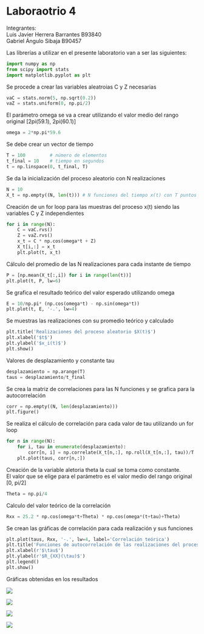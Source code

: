 # Laboraotrio 4

Integrantes:\
Luis Javier Herrera Barrantes B93840\
Gabriel Ángulo Sibaja B90457

Las librerías a utilizar en el presente laboratorio van a ser las siguientes:
```py
import numpy as np
from scipy import stats
import matplotlib.pyplot as plt

```
Se procede a crear las variables aleatroias C y Z necesarias
```py
vaC = stats.norm(5, np.sqrt(0.2))
vaZ = stats.uniform(0, np.pi/2)

```
El parámetro omega se va a crear utilizando el valor medio del rango original [2pi(59.1), 2pi(60.1)]
```py
omega = 2*np.pi*59.6
```
Se debe crear un vector de tiempo
```py
T = 100			# número de elementos
t_final = 10	# tiempo en segundos
t = np.linspace(0, t_final, T)
```
Se da la inicialización del proceso aleatorio con N realizaciones
```py
N = 10
X_t = np.empty((N, len(t)))	# N funciones del tiempo x(t) con T puntos
```
Creación de un for loop para las muestras del proceso x(t) siendo las variables C y Z independientes
```py
for i in range(N):
	C = vaC.rvs()
	Z = vaZ.rvs()
	x_t = C * np.cos(omega*t + Z)
	X_t[i,:] = x_t
	plt.plot(t, x_t)
```
Cálculo del promedio de las N realizaciones para cada instante de tiempo 
```py
P = [np.mean(X_t[:,i]) for i in range(len(t))]
plt.plot(t, P, lw=6)
```
Se grafica el resultado teórico del valor esperado utilizando omega
```py
E = 10/np.pi* (np.cos(omega*t) - np.sin(omega*t))
plt.plot(t, E, '-.', lw=4)
```

Se muestras las realizaciones con su promedio teórico y calculado
```py
plt.title('Realizaciones del proceso aleatorio $X(t)$')
plt.xlabel('$t$')
plt.ylabel('$x_i(t)$')
plt.show()
```
Valores de desplazamiento y constante tau
```py
desplazamiento = np.arange(T)
taus = desplazamiento/t_final
```
Se crea la matriz de correlaciones para las N funciones y se grafica para la autocorrelación
```py
corr = np.empty((N, len(desplazamiento)))
plt.figure()
```
Se realiza el cálculo de correlación para cada valor de tau utilizando un for loop
```py
for n in range(N):
	for i, tau in enumerate(desplazamiento):
		corr[n, i] = np.correlate(X_t[n,:], np.roll(X_t[n,:], tau))/T
	plt.plot(taus, corr[n,:])

```
Creación de la variable aletoria theta la cual se toma como constante.\
El valor que se elige para el parámetro es el valor medio del rango original [0, pi/2]
```py
Theta = np.pi/4

```

Calculo del valor teórico de la correlación
```py
Rxx = 25.2 * np.cos(omega*t+Theta) * np.cos(omega*(t+tau)+Theta)
```

Se crean las gráficas de correlación para cada realización y sus funciones
```py
plt.plot(taus, Rxx, '-.', lw=4, label='Correlación teórica')
plt.title('Funciones de autocorrelación de las realizaciones del proceso')
plt.xlabel(r'$\tau$')
plt.ylabel(r'$R_{XX}(\tau)$')
plt.legend()
plt.show()
```
Gráficas obtenidas en los resultados

![](Imágenes/Figure%202021-11-18%20091923%20(0).png)


![](Imágenes/Figure%202021-11-18%20091923%20(0).png)

![](Imágenes/Figure%202021-11-18%20091923%20(0).png)

![](Imágenes/Figure%202021-11-18%20091923%20(0).png)


